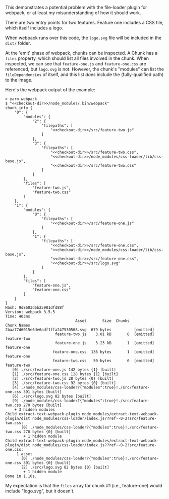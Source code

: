 This demonstrates a potential problem with the file-loader plugin for webpack,
or at least my misunderstanding of how it should work.

There are two entry points for two features. Feature one includes a CSS file, which itself includes a logo.

When webpack runs over this code, the `logo.svg` file will be included in the `dist/` folder.

At the 'emit' phase of webpack, chunks can be inspected. A Chunk has a `files` property, which should list all files
involved in the chunk. When inspected, we can see that `feature-one.js` and `feature-one.css` are referenced,
but `logo.svg` is not. However, the chunk's "modules" can list the `fileDependencies` of itself, and this list
*does* include the (fully-qualified path) to the image.

Here's the webpack output of the example:

```
> yarn webpack
$ "<<checkout-dir>>/node_modules/.bin/webpack"
chunk info {
    "0": {
        "modules": {
            "2": {
                "filepaths": [
                    "<<checkout-dir>>/src/feature-two.js"
                ]
            },
            "3": {
                "filepaths": [
                    "<<checkout-dir>>/src/feature-two.css",
                    "<<checkout-dir>>/node_modules/css-loader/lib/css-base.js",
                    "<<checkout-dir>>/src/feature-two.css"
                ]
            }
        },
        "files": [
            "feature-two.js",
            "feature-two.css"
        ]
    },
    "1": {
        "modules": {
            "0": {
                "filepaths": [
                    "<<checkout-dir>>/src/feature-one.js"
                ]
            },
            "1": {
                "filepaths": [
                    "<<checkout-dir>>/src/feature-one.css",
                    "<<checkout-dir>>/node_modules/css-loader/lib/css-base.js",
                    "<<checkout-dir>>/src/feature-one.css",
                    "<<checkout-dir>>/src/logo.svg"
                ]
            }
        },
        "files": [
            "feature-one.js",
            "feature-one.css"
        ]
    }
}
Hash: 9d8603d6b25981dfd88f
Version: webpack 3.5.5
Time: 403ms
                               Asset       Size  Chunks             Chunk Names
2baa77d6015e6de6adf1ffa247530568.svg  679 bytes          [emitted]  
                      feature-two.js    3.01 kB       0  [emitted]  feature-two
                      feature-one.js    3.23 kB       1  [emitted]  feature-one
                     feature-one.css  136 bytes       1  [emitted]  feature-one
                     feature-two.css   50 bytes       0  [emitted]  feature-two
   [0] ./src/feature-one.js 142 bytes {1} [built]
   [1] ./src/feature-one.css 128 bytes {1} [built]
   [2] ./src/feature-two.js 28 bytes {0} [built]
   [3] ./src/feature-two.css 92 bytes {0} [built]
   [4] ./node_modules/css-loader?{"modules":true}!./src/feature-one.css 391 bytes [built]
   [6] ./src/logo.svg 82 bytes [built]
   [9] ./node_modules/css-loader?{"modules":true}!./src/feature-two.css 270 bytes [built]
    + 3 hidden modules
Child extract-text-webpack-plugin node_modules/extract-text-webpack-plugin/dist node_modules/css-loader/index.js??ref--0-2!src/feature-two.css:
       [0] ./node_modules/css-loader?{"modules":true}!./src/feature-two.css 270 bytes {0} [built]
        + 1 hidden module
Child extract-text-webpack-plugin node_modules/extract-text-webpack-plugin/dist node_modules/css-loader/index.js??ref--0-2!src/feature-one.css:
     1 asset
       [0] ./node_modules/css-loader?{"modules":true}!./src/feature-one.css 391 bytes {0} [built]
       [2] ./src/logo.svg 82 bytes {0} [built]
        + 1 hidden module
Done in 1.10s.
```

My expectation is that the `files` array for chunk #1 (i.e., feature-one) would include "logo.svg", but it doesn't.